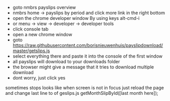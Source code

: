 * goto nmbrs payslips overview
* nmbrs home -> payslips by period and click more link in the right bottom
* open the chrome developer window By using keys alt-cmd-i
* or menu -> view -> developer -> developer tools
* click console tab
* open a new chrome window
* goto https://raw.githubusercontent.com/borisnieuwenhuis/payslipdownload/master/getslips.js
* select everything there and paste it into the console of the first window
* all payslips will download to your downloads folder
* the browser might give a message that it tries to download multiple download
* dont worry, just click yes

sometimes stops looks like when screen is not in focus
just reload the page and change last line to of geslips.js
getMonthSlipById([last month here]);
